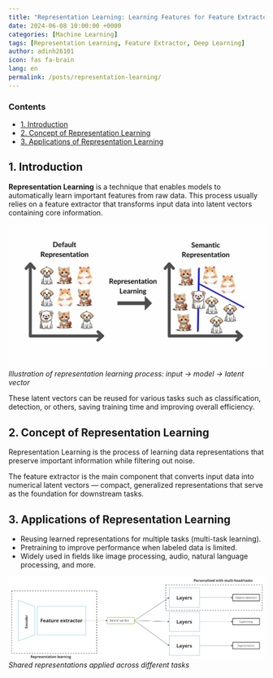 ```yaml
---
title: "Representation Learning: Learning Features for Feature Extractors"
date: 2024-06-08 10:00:00 +0000
categories: [Machine Learning]
tags: [Representation Learning, Feature Extractor, Deep Learning]
author: adinh26101
icon: fas fa-brain
lang: en
permalink: /posts/representation-learning/
---
```


### Contents
- [1. Introduction](#-introduction)
- [2. Concept of Representation Learning](#-concept)
- [3. Applications of Representation Learning](#-applications)

<a name="-introduction"></a>
## 1. Introduction

**Representation Learning** is a technique that enables models to automatically learn important features from raw data. This process usually relies on a feature extractor that transforms input data into latent vectors containing core information.

<p>
    <img src="assets/2024-06-8-representation-learning/representation-learning.jpg" alt="representation-learning"/>
    <em>Illustration of representation learning process: input → model → latent vector</em>
</p>

These latent vectors can be reused for various tasks such as classification, detection, or others, saving training time and improving overall efficiency.

<a name="-concept"></a>
## 2. Concept of Representation Learning

Representation Learning is the process of learning data representations that preserve important information while filtering out noise.

The feature extractor is the main component that converts input data into numerical latent vectors — compact, generalized representations that serve as the foundation for downstream tasks.

<a name="-applications"></a>
## 3. Applications of Representation Learning

- Reusing learned representations for multiple tasks (multi-task learning).  
- Pretraining to improve performance when labeled data is limited.  
- Widely used in fields like image processing, audio, natural language processing, and more.  

<p>
    <img src="assets/2024-06-8-representation-learning/representation_learning.jpg" alt="representation-applications"/>
    <em>Shared representations applied across different tasks</em>
</p>
